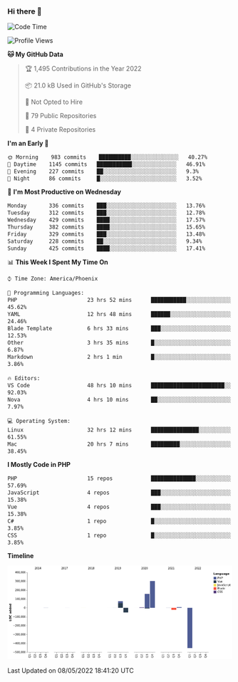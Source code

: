 ### Hi there 👋

<!--START_SECTION:waka-->
![Code Time](http://img.shields.io/badge/Code%20Time-0-blue)

![Profile Views](http://img.shields.io/badge/Profile%20Views-0-blue)

**🐱 My GitHub Data** 

> 🏆 1,495 Contributions in the Year 2022
 > 
> 📦 21.0 kB Used in GitHub's Storage 
 > 
> 🚫 Not Opted to Hire
 > 
> 📜 79 Public Repositories 
 > 
> 🔑 4 Private Repositories  
 > 
**I'm an Early 🐤** 

```text
🌞 Morning    983 commits    ██████████░░░░░░░░░░░░░░░   40.27% 
🌆 Daytime    1145 commits   ███████████░░░░░░░░░░░░░░   46.91% 
🌃 Evening    227 commits    ██░░░░░░░░░░░░░░░░░░░░░░░   9.3% 
🌙 Night      86 commits     █░░░░░░░░░░░░░░░░░░░░░░░░   3.52%

```
📅 **I'm Most Productive on Wednesday** 

```text
Monday       336 commits    ███░░░░░░░░░░░░░░░░░░░░░░   13.76% 
Tuesday      312 commits    ███░░░░░░░░░░░░░░░░░░░░░░   12.78% 
Wednesday    429 commits    ████░░░░░░░░░░░░░░░░░░░░░   17.57% 
Thursday     382 commits    ████░░░░░░░░░░░░░░░░░░░░░   15.65% 
Friday       329 commits    ███░░░░░░░░░░░░░░░░░░░░░░   13.48% 
Saturday     228 commits    ██░░░░░░░░░░░░░░░░░░░░░░░   9.34% 
Sunday       425 commits    ████░░░░░░░░░░░░░░░░░░░░░   17.41%

```


📊 **This Week I Spent My Time On** 

```text
⌚︎ Time Zone: America/Phoenix

💬 Programming Languages: 
PHP                      23 hrs 52 mins      ███████████░░░░░░░░░░░░░░   45.62% 
YAML                     12 hrs 48 mins      ██████░░░░░░░░░░░░░░░░░░░   24.46% 
Blade Template           6 hrs 33 mins       ███░░░░░░░░░░░░░░░░░░░░░░   12.53% 
Other                    3 hrs 35 mins       █░░░░░░░░░░░░░░░░░░░░░░░░   6.87% 
Markdown                 2 hrs 1 min         █░░░░░░░░░░░░░░░░░░░░░░░░   3.86%

🔥 Editors: 
VS Code                  48 hrs 10 mins      ███████████████████████░░   92.03% 
Nova                     4 hrs 10 mins       ██░░░░░░░░░░░░░░░░░░░░░░░   7.97%

💻 Operating System: 
Linux                    32 hrs 12 mins      ███████████████░░░░░░░░░░   61.55% 
Mac                      20 hrs 7 mins       █████████░░░░░░░░░░░░░░░░   38.45%

```

**I Mostly Code in PHP** 

```text
PHP                      15 repos            ██████████████░░░░░░░░░░░   57.69% 
JavaScript               4 repos             ███░░░░░░░░░░░░░░░░░░░░░░   15.38% 
Vue                      4 repos             ███░░░░░░░░░░░░░░░░░░░░░░   15.38% 
C#                       1 repo              █░░░░░░░░░░░░░░░░░░░░░░░░   3.85% 
CSS                      1 repo              █░░░░░░░░░░░░░░░░░░░░░░░░   3.85%

```


**Timeline**

![Chart not found](https://raw.githubusercontent.com/mikebronner/mikebronner/master/charts/bar_graph.png) 


 Last Updated on 08/05/2022 18:41:20 UTC
<!--END_SECTION:waka-->

<!--
**mikebronner/mikebronner** is a ✨ _special_ ✨ repository because its `README.md` (this file) appears on your GitHub profile.

Here are some ideas to get you started:

- 🔭 I’m currently working on ...
- 🌱 I’m currently learning ...
- 👯 I’m looking to collaborate on ...
- 🤔 I’m looking for help with ...
- 💬 Ask me about ...
- 📫 How to reach me: ...
- 😄 Pronouns: ...
- ⚡ Fun fact: ...
-->
